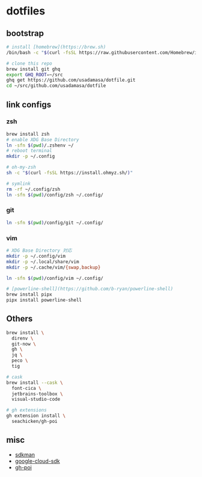 # dotfiles

## bootstrap

```sh
# install [homebrew](https://brew.sh)
/bin/bash -c "$(curl -fsSL https://raw.githubusercontent.com/Homebrew/install/HEAD/install.sh)"

# clone this repo
brew install git ghq
export GHQ_ROOT=~/src
ghq get https://github.com/usadamasa/dotfile.git
cd ~/src/github.com/usadamasa/dotfile
```

## link configs

### zsh

```sh
brew install zsh
# enable XDG Base Directory
ln -sfn $(pwd)/.zshenv ~/
# reboot terminal
mkdir -p ~/.config

# oh-my-zsh
sh -c "$(curl -fsSL https://install.ohmyz.sh/)"

# symlink
rm -rf ~/.config/zsh
ln -sfn $(pwd)/config/zsh ~/.config/
```

### git

```sh
ln -sfn $(pwd)/config/git ~/.config/
```

### vim

```sh
# XDG Base Directory 対応
mkdir -p ~/.config/vim
mkdir -p ~/.local/share/vim
mkdir -p ~/.cache/vim/{swap,backup}

ln -sfn $(pwd)/config/vim ~/.config/

# [powerline-shell](https://github.com/b-ryan/powerline-shell)
brew install pipx
pipx install powerline-shell
```

## Others

```sh
brew install \
  direnv \
  git-now \
  gh \
  jq \
  peco \
  tig

# cask
brew install --cask \
  font-cica \
  jetbrains-toolbox \
  visual-studio-code

# gh extensions
gh extension install \
  seachicken/gh-poi

```

## misc

* [sdkman](https://sdkman.io/)
* [google-cloud-sdk](https://cloud.google.com/sdk/downloads)
* [gh-poi](https://github.com/seachicken/gh-poi)
